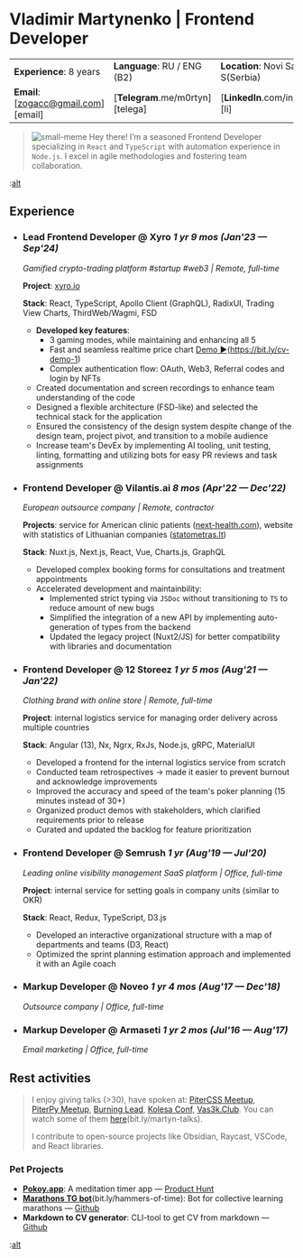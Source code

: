 # Vladimir Martynenko | Frontend Developer

|                      |                                  |                      |  
| -------------------- | -------------------------------- | -------------------- |  
| **Experience**:  8 years | **Language**:  RU / ENG (B2) | **Location**: Novi Sad S(Serbia) |
| **Email**: [zogacc@gmail.com][email] | [**Telegram**.me/m0rtyn][telega] | [**LinkedIn**.com/in/m0rtyn][li] |

> ![small-meme](https://emojiisland.com/cdn/shop/products/Waving_Hand_Sign_Emoji_Icon_ios10_grande.png?v=1571606113)
> Hey there! I’m a seasoned Frontend Developer specializing in `React` and `TypeScript` with automation experience in `Node.js`. I excel in agile methodologies and fostering team collaboration.

:[alt](./templates/tech-skills.md)

## Experience

- ### Lead Frontend Developer @ Xyro *1 yr 9 mos (Jan'23 — Sep'24)*

  *Gamified crypto-trading platform #startup #web3 | Remote, full-time*

  **Project**: [xyro.io](https://xyro.io/up-down)

  **Stack**: React, TypeScript, Apollo Client (GraphQL), RadixUI, Trading View Charts, ThirdWeb/Wagmi, FSD

  - **Developed key features**: 
    - 3 gaming modes, while maintaining and enhancing all 5
    - Fast and seamless realtime price chart [Demo ▶️](https://youtu.be/4XyXVeOLq8Q)(https://bit.ly/cv-demo-1)
    - Complex authentication flow: OAuth, Web3, Referral codes and login by NFTs
  - Created documentation and screen recordings to enhance team understanding of the code
  - Designed a flexible architecture (FSD-like) and selected the technical stack for the application
  - Ensured the consistency of the design system despite change of the design team, project pivot, and transition to a mobile audience
  - Increase team's DevEx by implementing AI tooling, unit testing, linting, formatting and utilizing bots for easy PR reviews and task assignments

- ### Frontend Developer @ Vilantis.ai *8 mos (Apr'22 — Dec'22)*

  *European outsource company | Remote, contractor*

  **Projects**: service for American clinic patients ([next-health.com](https://next-health.com)), website with statistics of Lithuanian companies ([statometras.lt](https://statometras.lt))

  **Stack**: Nuxt.js, Next.js, React, Vue, Charts.js, GraphQL

  - Developed complex booking forms for consultations and treatment appointments
  - Accelerated development and maintainbility:
    - Implemented strict typing via `JSDoc` without transitioning to `TS` to reduce amount of new bugs
    - Simplified the integration of a new API by implementing auto-generation of types from the backend
    - Updated the legacy project (Nuxt2/JS) for better compatibility with libraries and documentation

- ### Frontend Developer @ 12 Storeez *1 yr 5 mos (Aug'21 — Jan'22)*

  *Clothing brand with online store | Remote, full-time*

  **Project**: internal logistics service for managing order delivery across multiple countries

  **Stack**: Angular (13), Nx, Ngrx, RxJs, Node.js, gRPC, MaterialUI

  - Developed a frontend for the internal logistics service from scratch
  - Conducted team retrospectives → made it easier to prevent burnout and acknowledge improvements
  - Improved the accuracy and speed of the team's poker planning (15 minutes instead of 30+)
  - Organized product demos with stakeholders, which clarified requirements prior to release
  - Curated and updated the backlog for feature prioritization

- ### Frontend Developer @ Semrush *1 yr (Aug'19 — Jul'20)*

  *Leading online visibility management SaaS platform | Office, full-time*

  **Project**: internal service for setting goals in company units (similar to OKR)
  
  **Stack**: React, Redux, TypeScript, D3.js 

  - Developed an interactive organizational structure with a map of departments and teams (D3, React)
  - Optimized the sprint planning estimation approach and implemented it with an Agile coach
  <!-- - Contributed to the OSS library  [bkrem/react-d3-tree](https://bkrem.github.io/react-d3-tree/) -->
  <!-- - Implemented code review with collective code ownership -->

- ### Markup Developer @ Noveo *1 yr 4 mos (Aug'17 — Dec'18)*

  *Outsource company | Office, full-time*

  <!-- - Developed the interface for the game ["Go to IT"](https://store.steampowered.com/app/953060/Go_to_IT/)(bit.ly/go-to-it) (React) -->

- ### Markup Developer @ Armaseti *1 yr 2 mos (Jul'16 — Aug'17)*

  *Email marketing | Office, full-time*

## Rest activities

> I enjoy giving talks (>30), have spoken at: [PiterCSS&nbsp;Meetup](https://vk.com/pitercss_meetup), [PiterPy&nbsp;Meetup](https://twitter.com/piterpy_meetup), [Burning&nbsp;Lead](https://twitter.com/BurningLead), [Kolesa&nbsp;Conf](https://kolesa-conf.kz/), [Vas3k.Club](https://vas3k.club). You can watch some of them [here](https://bit.ly/martyn-talks)(bit.ly/martyn-talks).
> 
> I contribute to open-source projects like Obsidian, Raycast, VSCode, and React libraries.

### Pet Projects

- [**Pokoy.app**](https://pokoy.app): A meditation timer app  — [Product Hunt](https://www.producthunt.com/products/pokoy)
  <!-- - **Stack**: Firebase, Google Cloud Platform, React, Redux Toolkit, PWA, GH Actions -->
- [**Marathons TG bot**](http://bit.ly/hammers-of-time)(bit.ly/hammers-of-time): Bot for collective learning marathons — [Github](https://github.com/m0rtyn/marathons-bot)
  <!-- - **Stack**: Node.js, Telegraf.js, Next.js, Google Cloud Platform, Google APIs -->
- **Markdown to CV generator**: CLI-tool to get CV from markdown — [Github](https://github.com/m0rtyn/cv-to-md-generator)

:[alt](./templates/links.md)